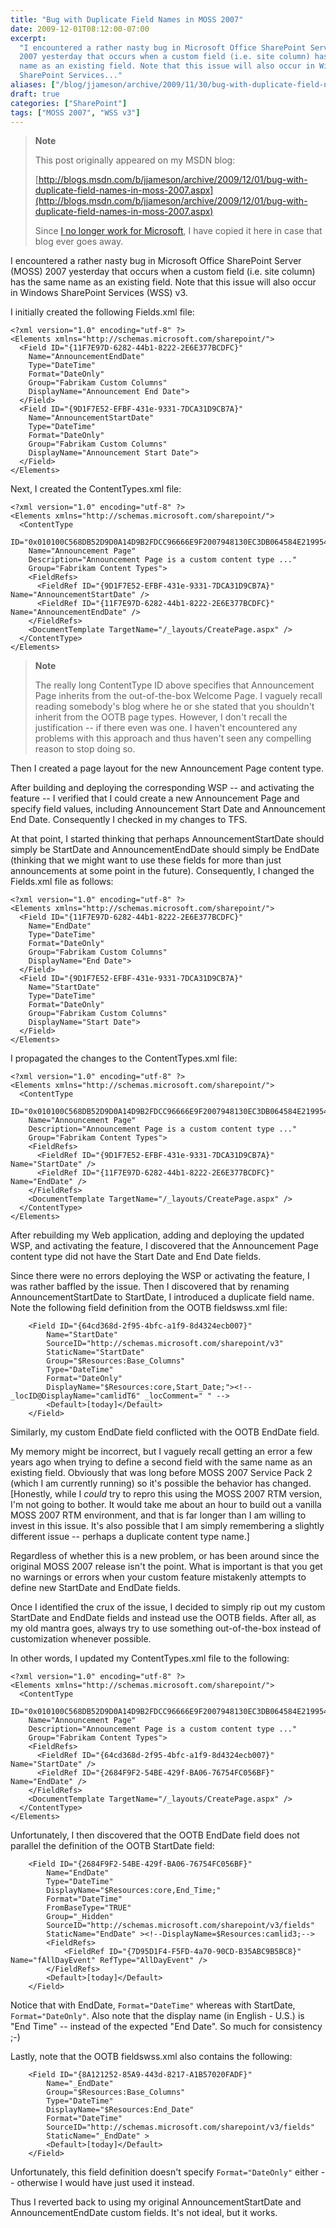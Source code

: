 ```yaml
---
title: "Bug with Duplicate Field Names in MOSS 2007"
date: 2009-12-01T08:12:00-07:00
excerpt:
  "I encountered a rather nasty bug in Microsoft Office SharePoint Server (MOSS)
  2007 yesterday that occurs when a custom field (i.e. site column) has the same
  name as an existing field. Note that this issue will also occur in Windows
  SharePoint Services..."
aliases: ["/blog/jjameson/archive/2009/11/30/bug-with-duplicate-field-names-in-moss-2007.aspx", "/blog/jjameson/archive/2009/12/01/bug-with-duplicate-field-names-in-moss-2007.aspx"]
draft: true
categories: ["SharePoint"]
tags: ["MOSS 2007", "WSS v3"]
---
```


> **Note**
>
> This post originally appeared on my MSDN blog:
>
> [http://blogs.msdn.com/b/jjameson/archive/2009/12/01/bug-with-duplicate-field-names-in-moss-2007.aspx](http://blogs.msdn.com/b/jjameson/archive/2009/12/01/bug-with-duplicate-field-names-in-moss-2007.aspx)
>
> Since
> [I no longer work for Microsoft](/blog/jjameson/2011/09/02/last-day-with-microsoft),
> I have copied it here in case that blog ever goes away.

I encountered a rather nasty bug in Microsoft Office SharePoint Server (MOSS)
2007 yesterday that occurs when a custom field (i.e. site column) has the same
name as an existing field. Note that this issue will also occur in Windows
SharePoint Services (WSS) v3.

I initially created the following Fields.xml file:

```
<?xml version="1.0" encoding="utf-8" ?>
<Elements xmlns="http://schemas.microsoft.com/sharepoint/">
  <Field ID="{11F7E97D-6282-44b1-8222-2E6E377BCDFC}"
    Name="AnnouncementEndDate"
    Type="DateTime"
    Format="DateOnly"
    Group="Fabrikam Custom Columns"
    DisplayName="Announcement End Date">
  </Field>
  <Field ID="{9D1F7E52-EFBF-431e-9331-7DCA31D9CB7A}"
    Name="AnnouncementStartDate"
    Type="DateTime"
    Format="DateOnly"
    Group="Fabrikam Custom Columns"
    DisplayName="Announcement Start Date">
  </Field>
</Elements>
```

Next, I created the ContentTypes.xml file:

```
<?xml version="1.0" encoding="utf-8" ?>
<Elements xmlns="http://schemas.microsoft.com/sharepoint/">
  <ContentType
    ID="0x010100C568DB52D9D0A14D9B2FDCC96666E9F2007948130EC3DB064584E219954237AF390064DEA0F50FC8C147B0B6EA0636C4A7D400EF37EB6F40C54a21A3872B1E6CA5BC0A"
    Name="Announcement Page"
    Description="Announcement Page is a custom content type ..."
    Group="Fabrikam Content Types">
    <FieldRefs>
      <FieldRef ID="{9D1F7E52-EFBF-431e-9331-7DCA31D9CB7A}" Name="AnnouncementStartDate" />
      <FieldRef ID="{11F7E97D-6282-44b1-8222-2E6E377BCDFC}" Name="AnnouncementEndDate" />
    </FieldRefs>
    <DocumentTemplate TargetName="/_layouts/CreatePage.aspx" />
  </ContentType>
</Elements>
```

> **Note**
>
> The really long ContentType ID above specifies that Announcement Page inherits
> from the out-of-the-box Welcome Page. I vaguely recall reading somebody's blog
> where he or she stated that you shouldn't inherit from the OOTB page types.
> However, I don't recall the justification -- if there even was one. I haven't
> encountered any problems with this approach and thus haven't seen any
> compelling reason to stop doing so.

Then I created a page layout for the new Announcement Page content type.

After building and deploying the corresponding WSP -- and activating the feature
-- I verified that I could create a new Announcement Page and specify field
values, including Announcement Start Date and Announcement End Date.
Consequently I checked in my changes to TFS.

At that point, I started thinking that perhaps AnnouncementStartDate should
simply be StartDate and AnnouncementEndDate should simply be EndDate (thinking
that we might want to use these fields for more than just announcements at some
point in the future). Consequently, I changed the Fields.xml file as follows:

```
<?xml version="1.0" encoding="utf-8" ?>
<Elements xmlns="http://schemas.microsoft.com/sharepoint/">
  <Field ID="{11F7E97D-6282-44b1-8222-2E6E377BCDFC}"
    Name="EndDate"
    Type="DateTime"
    Format="DateOnly"
    Group="Fabrikam Custom Columns"
    DisplayName="End Date">
  </Field>
  <Field ID="{9D1F7E52-EFBF-431e-9331-7DCA31D9CB7A}"
    Name="StartDate"
    Type="DateTime"
    Format="DateOnly"
    Group="Fabrikam Custom Columns"
    DisplayName="Start Date">
  </Field>
</Elements>
```

I propagated the changes to the ContentTypes.xml file:

```
<?xml version="1.0" encoding="utf-8" ?>
<Elements xmlns="http://schemas.microsoft.com/sharepoint/">
  <ContentType
    ID="0x010100C568DB52D9D0A14D9B2FDCC96666E9F2007948130EC3DB064584E219954237AF390064DEA0F50FC8C147B0B6EA0636C4A7D400EF37EB6F40C54a21A3872B1E6CA5BC0A"
    Name="Announcement Page"
    Description="Announcement Page is a custom content type ..."
    Group="Fabrikam Content Types">
    <FieldRefs>
      <FieldRef ID="{9D1F7E52-EFBF-431e-9331-7DCA31D9CB7A}" Name="StartDate" />
      <FieldRef ID="{11F7E97D-6282-44b1-8222-2E6E377BCDFC}" Name="EndDate" />
    </FieldRefs>
    <DocumentTemplate TargetName="/_layouts/CreatePage.aspx" />
  </ContentType>
</Elements>
```

After rebuilding my Web application, adding and deploying the updated WSP, and
activating the feature, I discovered that the Announcement Page content type did
not have the Start Date and End Date fields.

Since there were no errors deploying the WSP or activating the feature, I was
rather baffled by the issue. Then I discovered that by renaming
AnnouncementStartDate to StartDate, I introduced a duplicate field name. Note
the following field definition from the OOTB fieldswss.xml file:

```
    <Field ID="{64cd368d-2f95-4bfc-a1f9-8d4324ecb007}"
        Name="StartDate"
        SourceID="http://schemas.microsoft.com/sharepoint/v3"
        StaticName="StartDate"
        Group="$Resources:Base_Columns"
        Type="DateTime"
        Format="DateOnly"
        DisplayName="$Resources:core,Start_Date;"><!-- _locID@DisplayName="camlidT6" _locComment=" " -->
        <Default>[today]</Default>
    </Field>
```

Similarly, my custom EndDate field conflicted with the OOTB EndDate field.

My memory might be incorrect, but I vaguely recall getting an error a few years
ago when trying to define a second field with the same name as an existing
field. Obviously that was long before MOSS 2007 Service Pack 2 (which I am
currently running) so it's possible the behavior has changed. [Honestly, while I
*could* try to repro this using the MOSS 2007 RTM version, I'm not going to
bother. It would take me about an hour to build out a vanilla MOSS 2007 RTM
environment, and that is far longer than I am willing to invest in this issue.
It's also possible that I am simply remembering a slightly different issue --
perhaps a duplicate content type name.]

Regardless of whether this is a new problem, or has been around since the
original MOSS 2007 release isn't the point. What is important is that you get no
warnings or errors when your custom feature mistakenly attempts to define new
StartDate and EndDate fields.

Once I identified the crux of the issue, I decided to simply rip out my custom
StartDate and EndDate fields and instead use the OOTB fields. After all, as my
old mantra goes, always try to use something out-of-the-box instead of
customization whenever possible.

In other words, I updated my ContentTypes.xml file to the following:

```
<?xml version="1.0" encoding="utf-8" ?>
<Elements xmlns="http://schemas.microsoft.com/sharepoint/">
  <ContentType
    ID="0x010100C568DB52D9D0A14D9B2FDCC96666E9F2007948130EC3DB064584E219954237AF390064DEA0F50FC8C147B0B6EA0636C4A7D400EF37EB6F40C54a21A3872B1E6CA5BC0A"
    Name="Announcement Page"
    Description="Announcement Page is a custom content type ..."
    Group="Fabrikam Content Types">
    <FieldRefs>
      <FieldRef ID="{64cd368d-2f95-4bfc-a1f9-8d4324ecb007}" Name="StartDate" />
      <FieldRef ID="{2684F9F2-54BE-429f-BA06-76754FC056BF}" Name="EndDate" />
    </FieldRefs>
    <DocumentTemplate TargetName="/_layouts/CreatePage.aspx" />
  </ContentType>
</Elements>
```

Unfortunately, I then discovered that the OOTB EndDate field does not parallel
the definition of the OOTB StartDate field:

```
    <Field ID="{2684F9F2-54BE-429f-BA06-76754FC056BF}"
        Name="EndDate"
        Type="DateTime"
        DisplayName="$Resources:core,End_Time;"
        Format="DateTime"
        FromBaseType="TRUE"
        Group="_Hidden"
        SourceID="http://schemas.microsoft.com/sharepoint/v3/fields"
        StaticName="EndDate" ><!--DisplayName=$Resources:camlid3;-->
        <FieldRefs>
            <FieldRef ID="{7D95D1F4-F5FD-4a70-90CD-B35ABC9B5BC8}" Name="fAllDayEvent" RefType="AllDayEvent" />
        </FieldRefs>
        <Default>[today]</Default>
    </Field>
```

Notice that with EndDate, `Format="DateTime"` whereas with StartDate,
`Format="DateOnly"`. Also note that the display name (in English - U.S.) is "End
Time" -- instead of the expected "End Date". So much for consistency ;-)

Lastly, note that the OOTB fieldswss.xml also contains the following:

```
    <Field ID="{8A121252-85A9-443d-8217-A1B57020FADF}"
        Name="_EndDate"
        Group="$Resources:Base_Columns"
        Type="DateTime"
        DisplayName="$Resources:End_Date"
        Format="DateTime"
        SourceID="http://schemas.microsoft.com/sharepoint/v3/fields"
        StaticName="_EndDate" >
        <Default>[today]</Default>
    </Field>
```

Unfortunately, this field definition doesn't specify `Format="DateOnly"` either
-- otherwise I would have just used it instead.

Thus I reverted back to using my original AnnouncementStartDate and
AnnouncementEndDate custom fields. It's not ideal, but it works.
